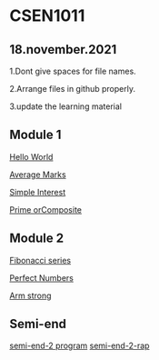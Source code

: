 # CSEN1011

## 18.november.2021

1.Dont give spaces for file names.

2.Arrange files in github properly.

3.update the learning material



## Module 1

[Hello World](helloworld.c)

[Average Marks](marks.c)

[Simple Interest](simpleinterest.c)

[Prime orComposite](primeorcomposite.c)

## Module 2

[Fibonacci series](Fibonacciseries.c)

[Perfect Numbers](Perfect.c)

[Arm strong](armstrong.c)

## Semi-end

[semi-end-2 program](semiend-2program.c)
[semi-end-2-rap](semiend-2.rap)
